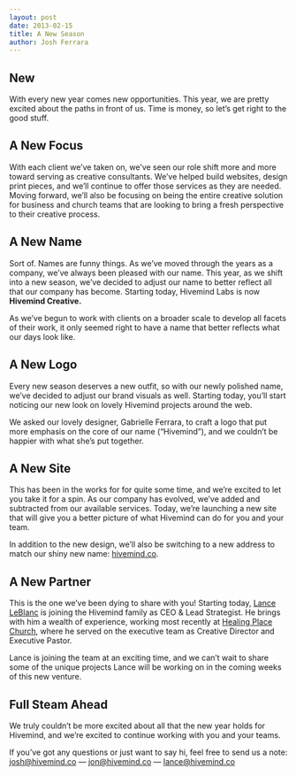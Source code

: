 ```yaml
---
layout: post
date: 2013-02-15
title: A New Season
author: Josh Ferrara
---
```

## New
With every new year comes new opportunities. This year, we are pretty excited about the paths in front of us. Time is money, so let’s get right to the good stuff.

## A New Focus
With each client we’ve taken on, we’ve seen our role shift more and more toward serving as creative consultants. We’ve helped build websites, design print pieces, and we’ll continue to offer those services as they are needed. Moving forward, we’ll also be focusing on being the entire creative solution for business and church teams that are looking to bring a fresh perspective to their creative process.

## A New Name
Sort of. Names are funny things. As we’ve moved through the years as a company, we’ve always been pleased with our name. This year, as we shift into a new season, we’ve decided to adjust our name to better reflect all that our company has become. Starting today, Hivemind Labs is now **Hivemind Creative.**

As we’ve begun to work with clients on a broader scale to develop all facets of their work, it only seemed right to have a name that better reflects what our days look like.

## A New Logo
Every new season deserves a new outfit, so with our newly polished name, we’ve decided to adjust our brand visuals as well. Starting today, you’ll start noticing our new look on lovely Hivemind projects around the web.

We asked our lovely designer, Gabrielle Ferrara, to craft a logo that put more emphasis on the core of our name (“Hivemind”), and we couldn’t be happier with what she’s put together.

## A New Site
This has been in the works for for quite some time, and we’re excited to let you take it for a spin. As our company has evolved, we’ve added and subtracted from our available services. Today, we’re launching a new site that will give you a better picture of what Hivemind can do for you and your team.

In addition to the new design, we’ll also be switching to a new address to match our shiny new name: [hivemind.co](http://hivemind.co).

## A New Partner
This is the one we’ve been dying to share with you! Starting today, [Lance LeBlanc](http://twitter.com/the_lance) is joining the Hivemind family as CEO & Lead Strategist. He brings with him a wealth of experience, working most recently at [Healing Place Church](http://healingplacechurch.org), where he served on the executive team as Creative Director and Executive Pastor.

Lance is joining the team at an exciting time, and we can’t wait to share some of the unique projects Lance will be working on in the coming weeks of this new venture.

## Full Steam Ahead
We truly couldn’t be more excited about all that the new year holds for Hivemind, and we’re excited to continue working with you and your teams.

If you’ve got any questions or just want to say hi, feel free to send us a note: <br>
[josh@hivemind.co](mailto:josh@hivemind.co) — [jon@hivemind.co](jon@hivemind.co) — [lance@hivemind.co](lance@hivemind.co)
